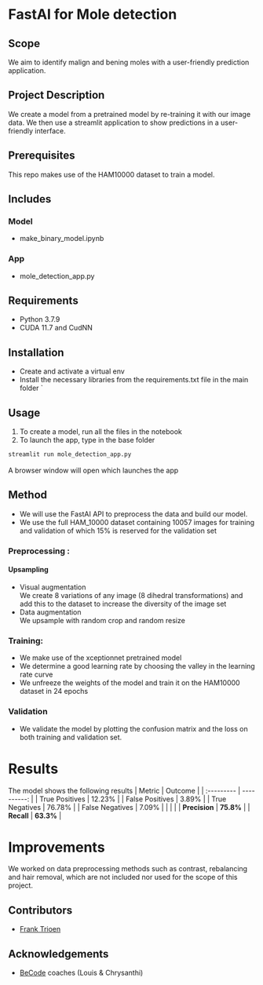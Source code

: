 # FastAI for Mole detection 

## Scope
We aim to identify malign and bening moles with a user-friendly prediction application.

## Project Description
 
We create a model from a pretrained model by re-training it with our image data. We then use a streamlit application to show predictions in a user-friendly interface.

## Prerequisites

This repo makes use of the HAM10000 dataset to train a model.

## Includes
 
### Model 

 - make_binary_model.ipynb 
 
### App
 
 - mole_detection_app.py
 
## Requirements
  
  - Python 3.7.9
  - CUDA 11.7 and CudNN  

## Installation

 - Create and activate a virtual env
 - Install the necessary libraries from the requirements.txt file in the main folder 
`
## Usage 

1) To create a model, run all the files in the notebook 
2) To launch the app, type in the base folder

`streamlit run mole_detection_app.py`
<br><br>
A browser window will open which launches the app

## Method

- We will use the FastAI API to preprocess the data and build our model.
- We use the full HAM_10000 dataset containing 10057 images for training and validation of which 15% is reserved for the validation set

### Preprocessing : 
#### Upsampling
- Visual augmentation<br>
  We create 8 variations of any image (8 dihedral transformations) and add this to the dataset to increase the diversity of the image set
- Data augmentation<br>
  We upsample with random crop and random resize 
  
### Training:

- We make use of the xceptionnet pretrained model
- We determine a good learning rate by choosing the valley in the learning rate curve
- We unfreeze the weights of the model and train it on the HAM10000 dataset in 24 epochs

### Validation
- We validate the model by plotting the confusion matrix and the loss on both training and validation set.

# Results

The model shows the following results
| Metric | Outcome |
| :--------- | ----------: |
| True Positives | 12.23% |
| False Positives | 3.89% |
| True Negatives | 76.78% |
| False Negatives | 7.09% |
|   |  |
| **Precision** | **75.8%** |
| **Recall** | **63.3%** | 

# Improvements
 
We worked on data preprocessing methods such as contrast, rebalancing and hair removal, which are not included nor used for the scope of this project.<br>


## Contributors 
- [Frank Trioen](https://github.com/Francode77) 

## Acknowledgements

 - [BeCode](https://becode.org/) coaches (Louis & Chrysanthi) 
